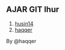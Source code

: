 AJAR GIT lhur
--------

1. [husin14](github.com/husin14)
2. [haqqer](github.com/haqqer)

By @haqqer
